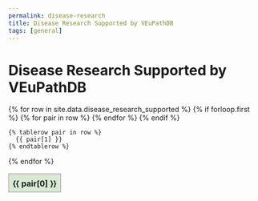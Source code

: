 ```yaml
---
permalink: disease-research
title: Disease Research Supported by VEuPathDB
tags: [general]
---
```

<style>

div.static-content {
  table.diseases {
    border-collapse: collapse;

    tr > :first-child {
      position: -webkit-sticky;
      position: sticky; 
      left: 0; 
    }
    thead th:first-child {
      left: 0;
      z-index: 3;
    }
    thead th {
      background: #d9ead3;
      position: -webkit-sticky;
      position: sticky;
      top: 7em;
      z-index: 2;
      box-shadow: inset 0 1px 0 #999, inset 0 -1px 0 #999;
    }
    td, th {
      border: 1px solid #999;
      padding: 0.5rem;
    }
    .col1 {
      background: #ead1dd;
    }
    .col3 {
      background: #fff2cc;
    }


  }
}


</style>

<h1>Disease Research Supported by VEuPathDB</h1>

<div class="static-content">


<table class="diseases">
  {% for row in site.data.disease_research_supported %}
    {% if forloop.first %}
    <thead>
    <tr>
      {% for pair in row %}
        <th>{{ pair[0] }}</th>
      {% endfor %}
    </tr>
    </thead>
    {% endif %}
    
    {% tablerow pair in row %}
      {{ pair[1] }}
    {% endtablerow %}
    
  {% endfor %}
</table>


</div>

